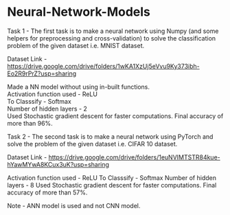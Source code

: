# Neural-Network-Models

Task 1 - The first task is to make a neural network using Numpy (and some helpers for 
preprocessing and cross-validation) to solve the classification problem of the given 
dataset i.e. MNIST dataset.

Dataset Link - https://drive.google.com/drive/folders/1wKA1XzUj5eVvu9Ky373ibh-Eo2R9rPrZ?usp=sharing 

Made a NN model without using in-built functions.  
Activation function used - ReLU   
To Classsify - Softmax   
Number of hidden layers - 2  
Used Stochastic gradient descent for faster computations.
Final accuracy of more than 96%. 

Task 2 - The second task is to make a neural network using PyTorch and solve the problem of 
the given dataset i.e. CIFAR 10 dataset. 

Dataset Link - https://drive.google.com/drive/folders/1euNVIMTSTR84kue-hYawMYwA8KCux3uK?usp=sharing 

Activation function used - ReLU 
To Classsify - Softmax 
Number of hidden layers - 8 
Used Stochastic gradient descent for faster computations. 
Final accuracy of more than 57%. 

Note - ANN model is used and not CNN model.


